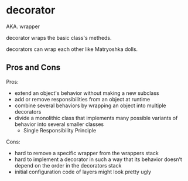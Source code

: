 # decorator

AKA. wrapper

decorator wraps the basic class's metheds.

decorators can wrap each other like Matryoshka dolls.

## Pros and Cons

Pros:

- extend an object's behavior without making a new subclass
- add or remove responsibilities from an object at runtime
- combine several behaviors by wrapping an object into multiple decorators
- divide a monolithic class that implements many possible variants of behavior into several smaller classes
  - Single Responsibility Principle

Cons:

- hard to remove a specific wrapper from the wrappers stack
- hard to implement a decorator in such a way that its behavior doesn’t depend on the order in the decorators stack
- initial configuration code of layers might look pretty ugly
